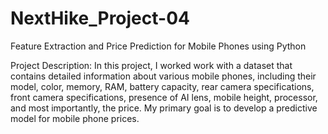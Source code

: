 # NextHike_Project-04
Feature Extraction and Price Prediction for Mobile Phones using Python

Project Description:
In this project, I worked work with a dataset that contains detailed information about various mobile phones, including their model, color, memory, RAM, battery capacity, rear camera specifications, front camera specifications, presence of AI lens, mobile height, processor, and most importantly, the price. My primary goal is to develop a predictive model for mobile phone prices.


